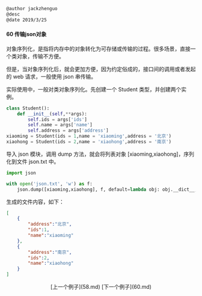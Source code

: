 ```markdown
@author jackzhenguo
@desc 
@date 2019/3/25
```

#### 60 传输json对象

对象序列化，是指将内存中的对象转化为可存储或传输的过程。很多场景，直接一个类对象，传输不方便。

但是，当对象序列化后，就会更加方便，因为约定俗成的，接口间的调用或者发起的 web 请求，一般使用 json 串传输。

实际使用中，一般对类对象序列化。先创建一个 Student 类型，并创建两个实例。

```python
class Student():
    def __init__(self,**args):
        self.ids = args['ids']
        self.name = args['name']
        self.address = args['address']
xiaoming = Student(ids = 1,name = 'xiaoming',address = '北京')
xiaohong = Student(ids = 2,name = 'xiaohong',address = '南京')
```

导入 json 模块，调用 dump 方法，就会将列表对象 [xiaoming,xiaohong]，序列化到文件 json.txt 中。

```python
import json

with open('json.txt', 'w') as f:
    json.dump([xiaoming,xiaohong], f, default=lambda obj: obj.__dict__, ensure_ascii=False, indent=2, sort_keys=True)
```

生成的文件内容，如下：

```json
[
    {
        "address":"北京",
        "ids":1,
        "name":"xiaoming"
    },
    {
        "address":"南京",
        "ids":2,
        "name":"xiaohong"
    }
]
```

<center>[上一个例子](58.md)    [下一个例子](60.md)</center>